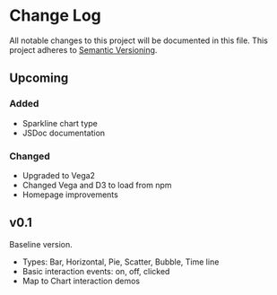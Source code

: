 # Change Log

All notable changes to this project will be documented in this file.
This project adheres to [Semantic Versioning](http://semver.org/).

## Upcoming

### Added
- Sparkline chart type
- JSDoc documentation

### Changed
- Upgraded to Vega2
- Changed Vega and D3 to load from npm
- Homepage improvements

## v0.1

Baseline version.

- Types: Bar, Horizontal, Pie, Scatter, Bubble, Time line
- Basic interaction events: on, off, clicked
- Map to Chart interaction demos